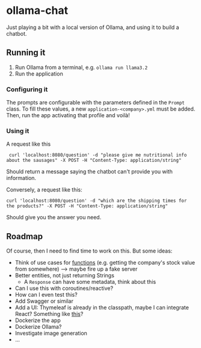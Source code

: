 # ollama-chat

Just playing a bit with a local version of Ollama, and using it to build a chatbot.

## Running it

1. Run Ollama from a terminal, e.g. `ollama run llama3.2`
2. Run the application

### Configuring it

The prompts are configurable with the parameters defined in the `Prompt` class. To fill these values, a new `application-<company>.yml` must be added. Then, run the app activating that profile and voilà!

### Using it

A request like this

```shell
 curl 'localhost:8080/question' -d "please give me nutritional info about the sausages" -X POST -H "Content-Type: application/string"
```

Should return a message saying the chatbot can't provide you with information.

Conversely, a request like this:

```shell
curl 'localhost:8080/question' -d "which are the shipping times for the products?" -X POST -H "Content-Type: application/string"
```

Should give you the answer you need.

## Roadmap

Of course, then I need to find time to work on this. But some ideas:

  - Think of use cases for [functions](https://docs.spring.io/spring-ai/reference/api/chat/functions/openai-chat-functions.html#:~:text=Spring%20AI%20provides%20flexible%20and,what%20arguments%20the%20function%20expects.) (e.g. getting the company's stock value from somewhere) --> maybe fire up a fake server
- Better entities, not just returning Strings
  - A `Response` can have some metadata, think about this
- Can I use this with coroutines/reactive?
- How can I even test this?
- Add Swagger or similar
- Add a UI: Thymeleaf is already in the classpath, maybe I can integrate React? Something like [this](https://medium.com/@sanketpatilcs/spring-boot-application-with-packaged-react-js-app-with-gradle-build-76a2c15e0280)?
- Dockerize the app
- Dockerize Ollama?
- Investigate image generation
- ...
